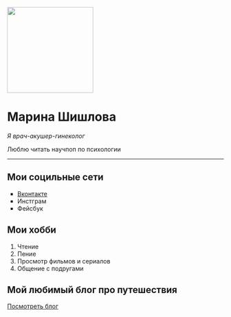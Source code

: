<!DOCTYPE html>
<html >
<head>
    <meta charset="UTF-8">
    <title> My CV </title>
</head>
<body>
    <img src="https://sun9-88.userapi.com/impf/c637426/v637426462/53719/QevzCEZLirs.jpg?size=1280x1280&quality=96&sign=51ee3e0b9b111fff5f22d9fbee6cf4e1&type=album" width="200">
 <h1>Марина Шишлова</h1>
 <P><em>Я врач-акушер-гинеколог</em></P>
 <P>Люблю читать научпоп по психологии</P>
 <hr>

 <h2>Мои социльные сети</h2> 
 <ul type="square">
    <li><a href="https://vk.com/id16903462"
        target="blank">Вконтакте</a></li>
    <li>Инстграм</li>
    <li>Фейсбук</li>
    
 </ul>   
 <h2>Мои хобби</h2>
 <ol>
    <li> Чтение</li>
    <li>Пение</li>
    <li>Просмотр фильмов и сериалов</li>
    <li>Общение с подругами</li>
 </ol>
 <h2> Мой любимый блог про путешествия</h2>
 <a href="youtube.html">Посмотреть блог</a>
</body>
</html>
